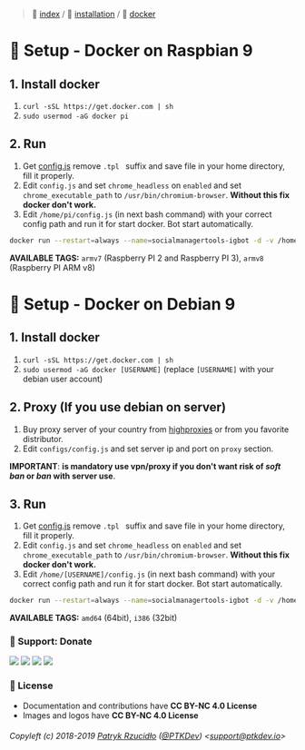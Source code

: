 > 📌 [index](../../../README.md) / 💾 [installation](../README.md) / 🐳 [docker](README.md)

# 🐳 Setup - Docker on Raspbian 9
## 1. Install docker
1. `curl -sSL https://get.docker.com | sh`
2. `sudo usermod -aG docker pi`

## 2. Run
1. Get [config.js](https://raw.githubusercontent.com/social-manager-tools/socialmanagertools-igbot/master/config.js.tpl) remove  `.tpl ` suffix and save file in your home directory, fill it properly.
2. Edit `config.js` and set `chrome_headless` on `enabled` and set `chrome_executable_path` to `/usr/bin/chromium-browser`. **Without this fix docker don't work.**
3. Edit `/home/pi/config.js` (in next bash command) with your correct config path and run it for start docker. Bot start automatically.

```sh
docker run --restart=always --name=socialmanagertools-igbot -d -v /home/pi/config.js:/app/configs/config.js socialmanagertools/socialmanagertools-igbot:armv7
```

**AVAILABLE TAGS:** `armv7` (Raspberry PI 2 and Raspberry PI 3), `armv8` (Raspberry PI ARM v8)

# 🐳 Setup - Docker on Debian 9
## 1. Install docker
1. `curl -sSL https://get.docker.com | sh`
2. `sudo usermod -aG docker [USERNAME]` (replace `[USERNAME]` with your debian user account)

## 2. Proxy (If you use debian on server)
1. Buy proxy server of your country from [highproxies](https://www.highproxies.com/instagram-proxies/) or from you favorite distributor.
2. Edit `configs/config.js` and set server ip and port on `proxy` section.

**IMPORTANT**: **is mandatory use vpn/proxy if you don't want risk of _soft ban_ or _ban_ with server use**.

## 3. Run
1. Get [config.js](https://raw.githubusercontent.com/social-manager-tools/socialmanagertools-igbot/master/config.js.tpl) remove  `.tpl ` suffix and save file in your home directory, fill it properly.
2. Edit `config.js` and set `chrome_headless` on `enabled` and set `chrome_executable_path` to `/usr/bin/chromium-browser`. **Without this fix docker don't work.**
3. Edit `/home/[USERNAME]/config.js` (in next bash command) with your correct config path and run it for start docker. Bot start automatically.

```sh
docker run --restart=always --name=socialmanagertools-igbot -d -v /home/[USERNAME]/config.js:/app/configs/config.js social-manager-tools/socialmanagertools-igbot:amd64
```

**AVAILABLE TAGS:** `amd64` (64bit), `i386` (32bit)

### 🎁 Support: Donate
[![](https://img.shields.io/badge/donate-paypal-005EA6.svg)](http://paypal.ptkdev.io) [![](https://img.shields.io/badge/donate-patreon-F87668.svg)](http://patreon.ptkdev.io) [![](https://img.shields.io/badge/donate-opencollective-5DA4F9.svg)](http://opencollective.ptkdev.io) [![](https://img.shields.io/badge/buy%20me-coffee-4B788C.svg)](http://coffee.ptkdev.io)

### 💫 License
* Documentation and contributions have **CC BY-NC 4.0 License**
* Images and logos have **CC BY-NC 4.0 License**

###### Copyleft (c) 2018-2019 [Patryk Rzucidło](https://ptk.dev) ([@PTKDev](https://twitter.com/ptkdev)) <[support@ptkdev.io](mailto:support@ptkdev.io)>